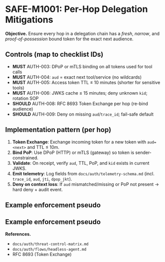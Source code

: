 <!-- Licensed under CC-BY-4.0 -->

# SAFE-M1001: Per-Hop Delegation Mitigations

**Objective.** Ensure every hop in a delegation chain has a *fresh*, *narrow*, and *proof-of-possession* bound token for the exact next audience.

## Controls (map to checklist IDs)
- **MUST** AUTH-003: DPoP or mTLS binding on all tokens used for tool calls
- **MUST** AUTH-004: `aud` = exact next tool/service (no wildcards)
- **MUST** AUTH-005: Access token TTL ≤ 10 minutes (shorter for sensitive tools)
- **MUST** AUTH-006: JWKS cache ≤ 15 minutes; deny unknown `kid`; rotation SOP
- **SHOULD** AUTH-008: RFC 8693 Token Exchange per hop (re-bind audience)
- **SHOULD** AUTH-009: Deny on missing `aud`/`trace_id`; fail-safe default

## Implementation pattern (per hop)
1. **Token Exchange**: Exchange incoming token for a new token with `aud=<next>` and TTL ≤ 10m.
2. **Bind PoP**: Use DPoP (HTTP) or mTLS (gateway) so token is sender-constrained.
3. **Validate**: On receipt, verify `aud`, TTL, PoP, and `kid` exists in current JWKS.
4. **Emit telemetry**: Log fields from `docs/auth/telemetry-schema.md` (incl. `trace_id`, `aud`, `jti`, `dpop_jkt`).
5. **Deny on context loss**: If `aud` mismatched/missing or PoP not present → hard deny + audit event.

## Example enforcement pseudo

## Example enforcement pseudo


**References.**
- `docs/auth/threat-control-matrix.md`
- `docs/auth/flows/headless-agent.md`
- RFC 8693 (Token Exchange)
